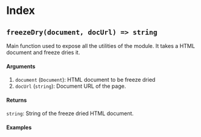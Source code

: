 # Index
## `freezeDry(document, docUrl) => string`
Main function used to expose all the utilities of the module. It takes a HTML document and freeze dries it.

#### Arguments

1. `document` (`Document`): HTML document to be freeze dried
2. `docUrl` (`string`): Document URL of the page.

#### Returns

`string`: String of the freeze dried HTML document.

#### Examples

```es6

```